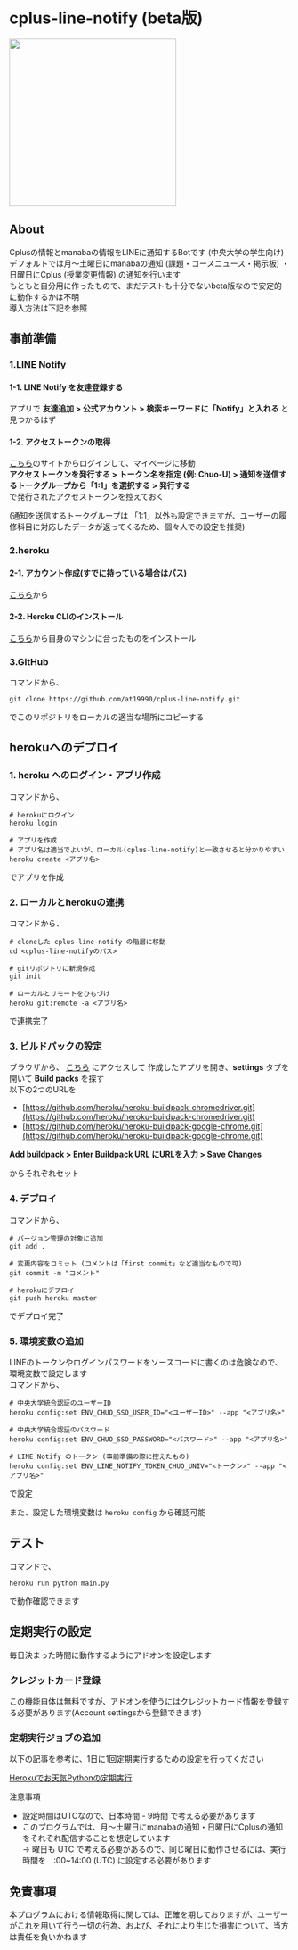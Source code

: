 # cplus-line-notify (beta版)   

<img src="https://user-images.githubusercontent.com/16556629/65378387-8995c100-dcf2-11e9-9aee-4eccc10600c1.JPG" width=300px>

  
## About  
Cplusの情報とmanabaの情報をLINEに通知するBotです (中央大学の学生向け)  
デフォルトでは月～土曜日にmanabaの通知 (課題・コースニュース・掲示板) ・日曜日にCplus (授業変更情報) の通知を行います   
もともと自分用に作ったもので、まだテストも十分でないbeta版なので安定的に動作するかは不明  
導入方法は下記を参照    
  
  
## 事前準備

### 1.LINE Notify

#### 1-1. LINE Notify を友達登録する  

アプリで __友達追加 > 公式アカウント > 検索キーワードに「Notify」と入れる__ と見つかるはず

#### 1-2. アクセストークンの取得  

[こちら](https://notify-bot.line.me/)のサイトからログインして、マイページに移動  
__アクセストークンを発行する > トークン名を指定 (例: Chuo-U) > 通知を送信するトークグループから「1:1」を選択する > 発行する__  
で発行されたアクセストークンを控えておく  
  
(通知を送信するトークグループは 「1:1」以外も設定できますが、ユーザーの履修科目に対応したデータが返ってくるため、個々人での設定を推奨)  
  
### 2.heroku

#### 2-1. アカウント作成(すでに持っている場合はパス)  

[こちら](https://jp.heroku.com/)から

#### 2-2. Heroku CLIのインストール  

[こちら](https://devcenter.heroku.com/articles/heroku-cli)から自身のマシンに合ったものをインストール  

### 3.GitHub  
コマンドから、  
```
git clone https://github.com/at19990/cplus-line-notify.git
```  
でこのリポジトリをローカルの適当な場所にコピーする  
  
## herokuへのデプロイ  

### 1. heroku へのログイン・アプリ作成  
コマンドから、
```  
# herokuにログイン
heroku login  
  
# アプリを作成  
# アプリ名は適当でよいが、ローカル(cplus-line-notify)と一致させると分かりやすい
heroku create <アプリ名>
```  
でアプリを作成  
  
### 2. ローカルとherokuの連携  
コマンドから、  
```
# cloneした cplus-line-notify の階層に移動  
cd <cplus-line-notifyのパス>  
  
# gitリポジトリに新規作成  
git init  
  
# ローカルとリモートをひもづけ  
heroku git:remote -a <アプリ名>
```  
で連携完了 

### 3. ビルドパックの設定  
ブラウザから、 [こちら](https://dashboard.heroku.com/apps) にアクセスして
作成したアプリを開き、__settings__ タブを開いて __Build packs__ を探す  
以下の2つのURLを    
- [https://github.com/heroku/heroku-buildpack-chromedriver.git](https://github.com/heroku/heroku-buildpack-chromedriver.git)  
- [https://github.com/heroku/heroku-buildpack-google-chrome.git](https://github.com/heroku/heroku-buildpack-google-chrome.git)  
  
__Add buildpack > Enter Buildpack URL にURLを入力 > Save Changes__  
  
からそれぞれセット
  

### 4. デプロイ  
コマンドから、
```
# バージョン管理の対象に追加
git add .  
  
# 変更内容をコミット (コメントは「first commit」など適当なもので可)
git commit -m "コメント"  
  
# herokuにデプロイ  
git push heroku master
```  
でデプロイ完了  
  
### 5. 環境変数の追加  
LINEのトークンやログインパスワードをソースコードに書くのは危険なので、環境変数で設定します  
コマンドから、  
```
# 中央大学統合認証のユーザーID  
heroku config:set ENV_CHUO_SSO_USER_ID="<ユーザーID>" --app "<アプリ名>"  
  
# 中央大学統合認証のパスワード  
heroku config:set ENV_CHUO_SSO_PASSWORD="<パスワード>" --app "<アプリ名>"  
  
# LINE Notify のトークン (事前準備の際に控えたもの)
heroku config:set ENV_LINE_NOTIFY_TOKEN_CHUO_UNIV="<トークン>" --app "<アプリ名>"
```
で設定  
  
また、設定した環境変数は `heroku config` から確認可能   
  
## テスト  
  
コマンドで、  
```
heroku run python main.py
```  
で動作確認できます  
  
## 定期実行の設定  
  
毎日決まった時間に動作するようにアドオンを設定します  

### クレジットカード登録  

この機能自体は無料ですが、アドオンを使うにはクレジットカード情報を登録する必要があります(Account settingsから登録できます)   

### 定期実行ジョブの追加  
  
 以下の記事を参考に、1日に1回定期実行するための設定を行ってください  
   
 
[Herokuでお天気Pythonの定期実行](https://qiita.com/seigo-pon/items/ca9951dac0b7fa29cce0#%E5%AE%9A%E6%9C%9F%E5%AE%9F%E8%A1%8C%E8%A8%AD%E5%AE%9A)
  
注意事項  
- 設定時間はUTCなので、日本時間 - 9時間 で考える必要があります  
- このプログラムでは、月～土曜日にmanabaの通知・日曜日にCplusの通知をそれぞれ配信することを想定しています  
→ 曜日も UTC で考える必要があるので、同じ曜日に動作させるには、実行時間を　:00~14:00 (UTC) に設定する必要があります  
  
## 免責事項  

 本プログラムにおける情報取得に関しては、正確を期しておりますが、ユーザーがこれを用いて行う一切の行為、および、それにより生じた損害について、当方は責任を負いかねます
  
